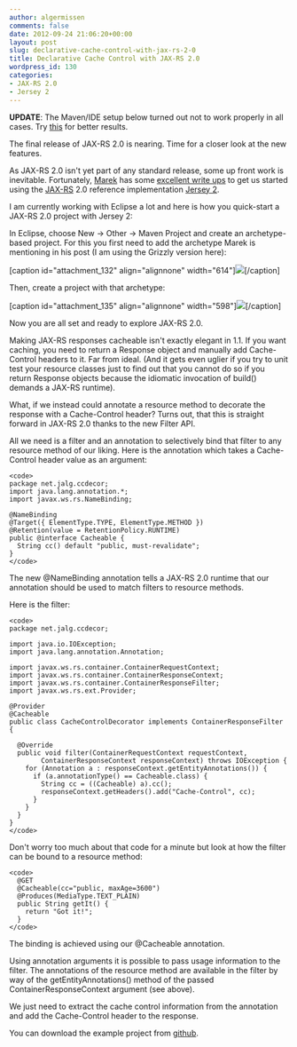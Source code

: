 ```yaml
---
author: algermissen
comments: false
date: 2012-09-24 21:06:20+00:00
layout: post
slug: declarative-cache-control-with-jax-rs-2-0
title: Declarative Cache Control with JAX-RS 2.0
wordpress_id: 130
categories:
- JAX-RS 2.0
- Jersey 2
---
```


**UPDATE**: The Maven/IDE setup below turned out not to work properly in all cases. Try [this](http://jalg.net/2012/11/getting-started-playing-around-with-jax-rs-2-0-in-an-ee-container/) for better results.

The final release of JAX-RS 2.0 is nearing. Time for a closer look at the new features.

As JAX-RS 2.0 isn't yet part of any standard release, some up front work is inevitable. Fortunately, [Marek](http://marek.potociar.net) has some [excellent write ups](http://marek.potociar.net/2012/08/10/jersey-2-0-m06-has-been-released/) to get us started using the [JAX-RS](http://jax-rs-spec.java.net) 2.0 reference implementation [Jersey 2](http://jersey.java.net/jersey20.html).

I am currently working with Eclipse a lot and here is how you quick-start a JAX-RS 2.0 project with Jersey 2:

In Eclipse, choose New -> Other -> Maven Project and create an archetype-based project. For this you first need to add the archetype Marek is mentioning in his post (I am using the Grizzly version here):

[caption id="attachment_132" align="alignnone" width="614"][![](http://jalg.net/wp-content/uploads/2012/09/jersey2archetype.png)](http://jalg.net/wp-content/uploads/2012/09/jersey2archetype.png)[/caption]

Then, create a project with that archetype:

[caption id="attachment_135" align="alignnone" width="598"][![](http://jalg.net/wp-content/uploads/2012/09/selectArchetype.png)](http://jalg.net/wp-content/uploads/2012/09/selectArchetype.png)[/caption]

Now you are all set and ready to explore JAX-RS 2.0.

Making JAX-RS responses cacheable isn't exactly elegant in 1.1. If you want caching, you need to return a Response object and manually add Cache-Control headers to it. Far from ideal. (And it gets even uglier if you try to unit test your resource classes just to find out that you cannot do so if you return Response objects because the idiomatic invocation of build() demands a JAX-RS runtime).

What, if we instead could annotate a resource method to decorate the response with a Cache-Control header? Turns out, that this is straight forward in JAX-RS 2.0 thanks to the new Filter API.

All we need is a filter and an annotation to selectively bind that filter to any resource method of our liking. Here is the annotation which takes a Cache-Control header value as an argument:


    
    
    <code>
    package net.jalg.ccdecor;
    import java.lang.annotation.*;
    import javax.ws.rs.NameBinding;
    
    @NameBinding
    @Target({ ElementType.TYPE, ElementType.METHOD })
    @Retention(value = RetentionPolicy.RUNTIME)
    public @interface Cacheable {
      String cc() default "public, must-revalidate"; 
    }
    </code>
    



The new @NameBinding annotation tells a JAX-RS 2.0 runtime that our annotation should be used to match filters to resource methods.

Here is the filter:


    
    
    <code>
    package net.jalg.ccdecor;
    
    import java.io.IOException;
    import java.lang.annotation.Annotation;
    
    import javax.ws.rs.container.ContainerRequestContext;
    import javax.ws.rs.container.ContainerResponseContext;
    import javax.ws.rs.container.ContainerResponseFilter;
    import javax.ws.rs.ext.Provider;
    
    @Provider
    @Cacheable
    public class CacheControlDecorator implements ContainerResponseFilter {
    
      @Override
      public void filter(ContainerRequestContext requestContext,
            ContainerResponseContext responseContext) throws IOException {
        for (Annotation a : responseContext.getEntityAnnotations()) {
          if (a.annotationType() == Cacheable.class) {
            String cc = ((Cacheable) a).cc();
            responseContext.getHeaders().add("Cache-Control", cc);
          }
        }
      }
    }
    </code>
    



Don't worry too much about that code for a minute but look at how the filter can be bound to a resource method:

    
    
    <code>
      @GET
      @Cacheable(cc="public, maxAge=3600")
      @Produces(MediaType.TEXT_PLAIN)
      public String getIt() {
        return "Got it!";
      }
    </code>
    



The binding is achieved using our @Cacheable annotation.

Using annotation arguments it is possible to pass usage information to the filter. The annotations of the resource method are available in the filter by way of the getEntityAnnotations() method of the passed ContainerResponseContext argument (see above).

We just need to extract the cache control information from the annotation and add the Cache-Control header to the response.

You can download the example project from [github](https://github.com/algermissen/cache-control-decorator).


